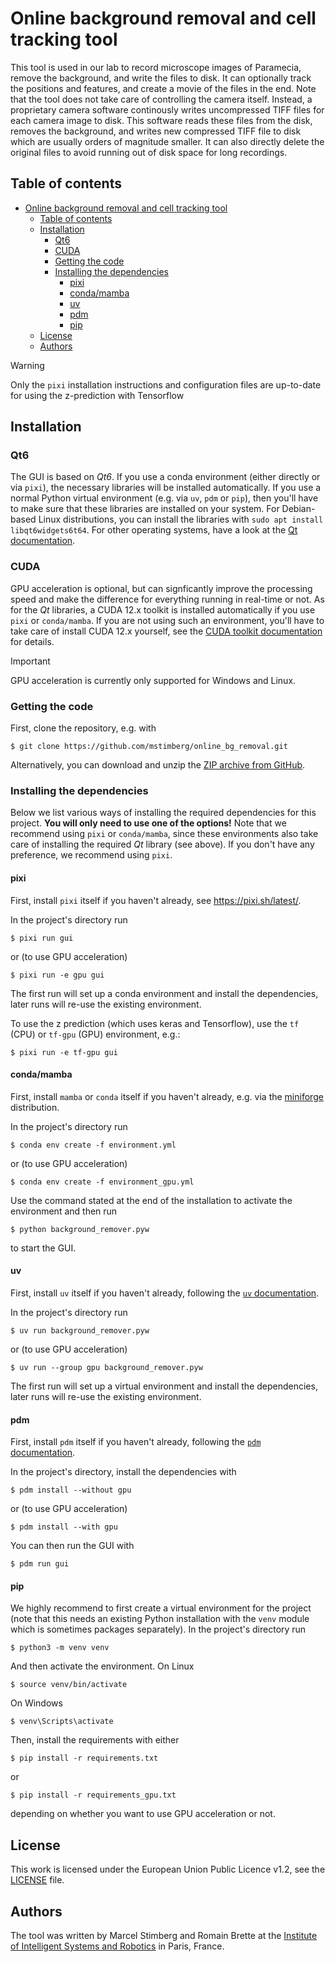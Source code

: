 # Online background removal and cell tracking tool

This tool is used in our lab to record microscope images of Paramecia, remove the background, and write the files to disk. It can optionally track the positions and features, and create a movie of the files in the end. Note that the tool does not take care of controlling the camera itself. Instead, a proprietary camera software continously writes uncompressed TIFF files for each camera image to disk. This software reads these files from the disk, removes the background, and writes new  compressed TIFF file to disk which are usually orders of magnitude smaller. It can also directly delete the original files to avoid running out of disk space for long recordings.

## Table of contents
- [Online background removal and cell tracking tool](#online-background-removal-and-cell-tracking-tool)
  - [Table of contents](#table-of-contents)
  - [Installation](#installation)
    - [Qt6](#qt6)
    - [CUDA](#cuda)
    - [Getting the code](#getting-the-code)
    - [Installing the dependencies](#installing-the-dependencies)
      - [pixi](#pixi)
      - [conda/mamba](#condamamba)
      - [uv](#uv)
      - [pdm](#pdm)
      - [pip](#pip)
  - [License](#license)
  - [Authors](#authors)

> [!WARNING]
> Only the `pixi` installation instructions and configuration files are up-to-date for using the z-prediction with Tensorflow

## Installation
### Qt6
The GUI is based on *Qt6*. If you use a conda environment (either directly or via `pixi`), the necessary libraries will be installed automatically. If you use a normal Python virtual environment (e.g. via `uv`, `pdm` or `pip`), then you'll have to make sure that these libraries are installed on your system. For Debian-based Linux distributions, you can install the
libraries with `sudo apt install libqt6widgets6t64`. For other operating systems, have a look at the [Qt documentation](https://doc.qt.io/qt-6/get-and-install-qt.html).

### CUDA
GPU acceleration is optional, but can signficantly improve the processing speed and make the difference for everything running in real-time or not. As for the *Qt* libraries, a CUDA 12.x toolkit is installed automatically if you use `pixi` or `conda/mamba`. If you are not using such an environment, you'll have to take care of install CUDA 12.x yourself, see the [CUDA toolkit documentation](https://docs.nvidia.com/cuda/) for details.

> [!IMPORTANT]
> GPU acceleration is currently only supported for Windows and Linux.

### Getting the code
First, clone the repository, e.g. with
```
$ git clone https://github.com/mstimberg/online_bg_removal.git
```

Alternatively, you can download and unzip the [ZIP archive from GitHub](https://github.com/mstimberg/online_bg_removal/archive/refs/heads/main.zip).

### Installing the dependencies
Below we list various ways of installing the required dependencies for this project. **You will only need to use one of the options!** Note that we recommend using `pixi` or `conda/mamba`, since these environments also take care of installing the required *Qt* library (see above). If you don't have any preference, we recommend using `pixi`.

#### pixi
First, install `pixi` itself if you haven't already, see https://pixi.sh/latest/.

In the project's directory run
```
$ pixi run gui
```
or (to use GPU acceleration)
```
$ pixi run -e gpu gui
```
The first run will set up a conda environment and install the dependencies, later runs will re-use the existing environment.

To use the z prediction (which uses keras and Tensorflow), use the `tf` (CPU) or `tf-gpu` (GPU) environment, e.g.:
```
$ pixi run -e tf-gpu gui
```

#### conda/mamba
First, install `mamba` or `conda` itself if you haven't already, e.g. via the [miniforge](https://github.com/conda-forge/miniforge) distribution.

In the project's directory run
```
$ conda env create -f environment.yml
```
or (to use GPU acceleration)
```
$ conda env create -f environment_gpu.yml
```
Use the command stated at the end of the installation to activate the environment and then run
```
$ python background_remover.pyw
```
to start the GUI.


#### uv
First, install `uv` itself if you haven't already, following the [`uv` documentation](https://docs.astral.sh/uv/getting-started/installation/).

In the project's directory run
```
$ uv run background_remover.pyw
```
or (to use GPU acceleration)
```
$ uv run --group gpu background_remover.pyw
```
The first run will set up a virtual environment and install the dependencies, later runs will re-use the existing environment.

#### pdm
First, install `pdm` itself if you haven't already, following the [`pdm` documentation](https://pdm-project.org/en/latest/#installation).

In the project's directory, install the dependencies with
```
$ pdm install --without gpu
```
or (to use GPU acceleration)
```
$ pdm install --with gpu
```

You can then run the GUI with
```
$ pdm run gui
```

#### pip
We highly recommend to first create a virtual environment for the project (note that this needs an existing Python installation with the `venv` module which is sometimes packages separately). In the project's directory run
```
$ python3 -m venv venv
```
And then activate the environment. On Linux
```
$ source venv/bin/activate
```
On Windows
```
$ venv\Scripts\activate
```
Then, install the requirements with either
```
$ pip install -r requirements.txt
```
or
```
$ pip install -r requirements_gpu.txt
```
depending on whether you want to use GPU acceleration or not.


## License
This work is licensed under the European Union Public Licence  v1.2, see the [LICENSE](./LICENSE) file.

## Authors
The tool was written by Marcel Stimberg and Romain Brette at the [Institute of Intelligent Systems and Robotics](https://www.isir.upmc.fr/?lang=en) in Paris, France.
